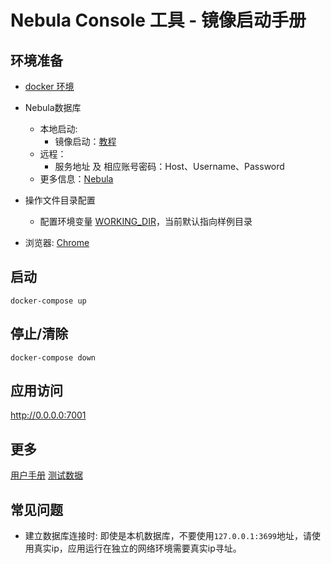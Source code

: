 # Nebula Console 工具 - 镜像启动手册
## 环境准备
- [docker 环境](https://docs.docker.com/v17.09/engine/installation/)
- Nebula数据库
  - 本地启动:
    - 镜像启动：[教程](https://github.com/vesoft-inc/nebula-docker-compose)
  - 远程：
    - 服务地址 及 相应账号密码：Host、Username、Password
  - 更多信息：[Nebula](https://github.com/vesoft-inc/nebula)

- 操作文件目录配置
  - 配置环境变量 [WORKING_DIR](./.env)，当前默认指向样例目录

- 浏览器: [Chrome](https://www.google.com/intl/zh-CN/chrome/)

## 启动
```shell
docker-compose up
```

## 停止/清除
```shell
docker-compose down
```

## 应用访问
http://0.0.0.0:7001

## 更多
[用户手册](https://www.yuque.com/nebulagraph/bh6cky/kx7aug)
[测试数据](./example/follow.csv)

## 常见问题
- 建立数据库连接时: 即使是本机数据库，不要使用`127.0.0.1:3699`地址，请使用真实ip，应用运行在独立的网络环境需要真实ip寻址。
